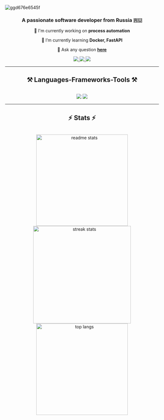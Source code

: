 ![ggd676e6545f](https://github.com/LostUnion/LostUnion/assets/110325023/b8748b47-2266-4a57-b7e0-6b4990120bb3)

<h3 align="center">A passionate software developer from Russia 🇷🇺</h3>

<div align="center">
 
 🔭 I'm currently working on **process automation**
 
 🌱 I’m currently learning **Docker, FastAPI**

💬 Ask any question **[here](https://github.com/LostUnion/LostUnion/issues)**

 </div>

<div align="center">
  <a href="malto:nsk.19980513@gmail.com">
    <img src="https://img.shields.io/badge/Gmail-333333?style=for-the-badge&logo=gmail&logoColor=red" target="_blank" />
  </a>
 <a href="https://t.me/andrey_ivanov_98">
    <img src="https://img.shields.io/badge/Telegram-2CA5E0?style=for-the-badge&logo=telegram&logoColor=white" target="_blank" />
  </a>
 <a href="https://wa.me/+79953466251">
    <img src="https://img.shields.io/badge/WhatsApp-25D366?style=for-the-badge&logo=whatsapp&logoColor=white" target="_blank" />
  </a>
</div>
<hr/>
<h2 align="center">⚒️ Languages-Frameworks-Tools ⚒️</h2>
<br/>
<div align="center">
    <img src="https://skillicons.dev/icons?i=vscode,github,figma,git,vim,neovim,bash,sublime" />
    <img src="https://skillicons.dev/icons?i=python,sqlite,mysql,postman,kali,linux,docker,fastapi" />
 </br>
</div>

<hr/>

<h2 align="center">⚡ Stats ⚡</h2>
<br>
<div align=center>
 <img width=300 src="https://github-readme-stats-salesp07.vercel.app/api?username=LostUnion&count_private=true&show_icons=true&theme=react&rank_icon=github&border_radius=10" alt="readme stats" />
 <img width=320 src="https://github-readme-streak-stats-salesp07.vercel.app/?user=LostUnion&count_private=true&theme=react&border_radius=10" alt="streak stats"/>
 <img width=300 src="https://github-readme-stats-salesp07.vercel.app/api/top-langs/?username=LostUnion&hide=HTML&langs_count=8&layout=compact&theme=react&border_radius=10&size_weight=0.5&count_weight=0.5&exclude_repo=github-readme-stats" alt="top langs" />
 <br/>
</div>

